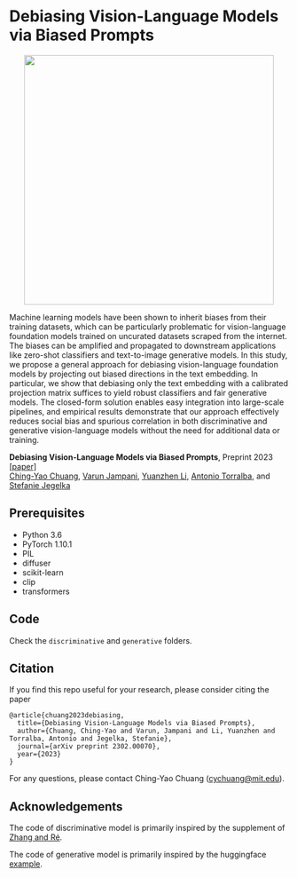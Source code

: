 # Debiasing Vision-Language Models via Biased Prompts

<p align='center'>
<img src='https://github.com/chingyaoc/debias_vl/blob/main/fig.png?raw=true' width='450'/>
</p>


Machine learning models have been shown to inherit biases from their training datasets, which can be particularly problematic for vision-language foundation models trained on uncurated datasets scraped from the internet. The biases can be amplified and propagated to downstream applications like zero-shot classifiers and text-to-image generative models. In this study, we propose a general approach for debiasing vision-language foundation models by projecting out biased directions in the text embedding. In particular, we show that debiasing only the text embedding with a calibrated projection matrix suffices to yield robust classifiers and fair generative models. The closed-form solution enables easy integration into large-scale pipelines, and empirical results demonstrate that our approach effectively reduces social bias and spurious correlation in both discriminative and generative vision-language models without the need for additional data or training.


**Debiasing Vision-Language Models via Biased Prompts**, Preprint 2023 [[paper]](https://arxiv.org/abs/2302.00070)
<br/>
[Ching-Yao Chuang](https://chingyaoc.github.io/), 
[Varun Jampani](https://varunjampani.github.io/), 
[Yuanzhen Li](https://people.csail.mit.edu/yzli/),
[Antonio Torralba](http://web.mit.edu/torralba/www/), and
[Stefanie Jegelka](https://people.csail.mit.edu/stefje/)
<br/>


## Prerequisites
- Python 3.6
- PyTorch 1.10.1
- PIL
- diffuser
- scikit-learn
- clip
- transformers

## Code
Check the ```discriminative``` and ```generative``` folders.

## Citation

If you find this repo useful for your research, please consider citing the paper

```
@article{chuang2023debiasing,
  title={Debiasing Vision-Language Models via Biased Prompts},
  author={Chuang, Ching-Yao and Varun, Jampani and Li, Yuanzhen and Torralba, Antonio and Jegelka, Stefanie},
  journal={arXiv preprint 2302.00070},
  year={2023}
}
```

For any questions, please contact Ching-Yao Chuang (cychuang@mit.edu).

## Acknowledgements
The code of discriminative model is primarily inspired by the supplement of [Zhang and Ré](https://openreview.net/forum?id=uPdS_7pdA9p).

The code of generative model is primarily inspired by the huggingface [example](https://github.com/huggingface/diffusers/tree/main/examples).


